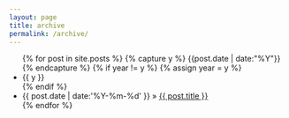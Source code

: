 ```yaml
---
layout: page
title: archive
permalink: /archive/
---
```


<ul class="archive">
	{% for post in site.posts %}
    {% capture y %}
    {{post.date | date:"%Y"}}
    {% endcapture %}
    {% if year != y %}
        {% assign year = y %}
            <li class="year">{{ y }}</li>
        {% endif %}
		<li>{{ post.date | date:'%Y-%m-%d' }} » <a href="{{ post.url }}">{{ post.title }}</a></li>
	{% endfor %}
</ul>